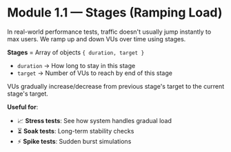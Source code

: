 # Module 1.1 — Stages (Ramping Load)

In real-world performance tests, traffic doesn't usually jump instantly to max users. We ramp up and down VUs over time using stages.

**Stages** = Array of objects `{ duration, target }`  
- `duration` → How long to stay in this stage  
- `target` → Number of VUs to reach by end of this stage  

VUs gradually increase/decrease from previous stage's target to the current stage's target.  

**Useful for**:  
- 📈 **Stress tests**: See how system handles gradual load  
- ⏳ **Soak tests**: Long-term stability checks  
- ⚡ **Spike tests**: Sudden burst simulations  
